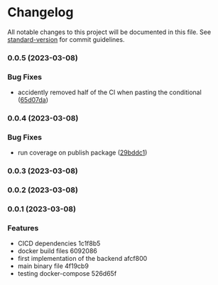 # Changelog

All notable changes to this project will be documented in this file. See [standard-version](https://github.com/conventional-changelog/standard-version) for commit guidelines.

### 0.0.5 (2023-03-08)


### Bug Fixes

* accidently removed half of the CI when pasting the conditional ([65d07da](https://github.com/shoriwe/rollee-test-2/commit/65d07dad27e078846538d5fae1994e3566b8eefa))

### 0.0.4 (2023-03-08)


### Bug Fixes

* run coverage on publish package ([29bddc1](https://github.com/shoriwe/rollee-test-2/commit/29bddc1c8a68d7ea347e9a22d12618752dc91d60))

### 0.0.3 (2023-03-08)

### 0.0.2 (2023-03-08)

### 0.0.1 (2023-03-08)


### Features

* CICD dependencies 1c1f8b5
* docker build files 6092086
* first implementation of the backend afcf800
* main binary file 4f19cb9
* testing docker-compose 526d65f
